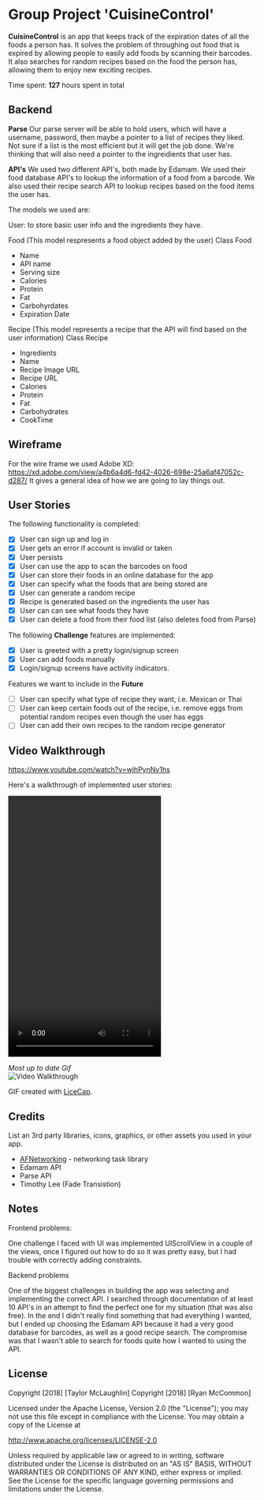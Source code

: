 # Group Project 'CuisineControl'

**CuisineControl** is an app that keeps track of the expiration dates of all the foods a person has.  It solves the problem of throughing out food that is expired by allowing people to easily add foods by scanning their barcodes.  It also searches for random recipes based on the food the person has, allowing them to enjoy new exciting recipes.

Time spent: **127** hours spent in total

## Backend
**Parse**
Our parse server will be able to hold users, which will have a username, password, then maybe a pointer to a list of recipes they liked. Not sure if a list is the most efficient but it will get the job done. We're thinking that will also need a pointer to the ingreidients that user has.

**API's**
We used two different API's, both made by Edamam.  We used their food database API's to lookup the information of a food from a barcode.  We also used their recipe search API to lookup recipes based on the food items the user has.

The models we used are:

User: to store basic user info and the ingredients they have.

Food (This model respresents a food object added by the user)
Class Food
 * Name
 * API name
 * Serving size
 * Calories
 * Protein
 * Fat
 * Carbohyrdates
 * Expiration Date
 
Recipe (This model represents a recipe that the API will find based on the user information)
Class Recipe
* Ingredients
* Name
* Recipe Image URL
* Recipe URL
* Calories 
* Protein
* Fat
* Carbohydrates
* CookTime

## Wireframe

For the wire frame we used Adobe XD:
https://xd.adobe.com/view/a4b6a4d6-fd42-4026-698e-25a6af47052c-d287/
It gives a general idea of how we are going to lay things out.


## User Stories

The following functionality is completed:
- [X] User can sign up and log in
- [X] User gets an error if account is invalid or taken
- [X] User persists
- [X] User can use the app to scan the barcodes on food
- [X] User can store their foods in an online database for the app
- [X] User can specify what the foods that are being stored are
- [X] User can generate a random recipe
- [X] Recipe is generated based on the ingredients the user has
- [X] User can can see what foods they have
- [X] User can delete a food from their food list (also deletes food from Parse)

The following **Challenge** features are implemented:
- [X] User is greeted with a pretty login/signup screen
- [X] User can add foods manually
- [X] Login/signup screens have activity indicators.

Features we want to include in the **Future**
- [ ] User can specify what type of recipe they want, i.e. Mexican or Thai
- [ ] User can keep certain foods out of the recipe, i.e. remove eggs from potential random recipes even though the user has eggs
- [ ] User  can add their own recipes to the random recipe generator

## Video Walkthrough

https://www.youtube.com/watch?v=wjhPynNv1hs

Here's a walkthrough of implemented user stories:

<video width="310" height="530" controls>
  <source src="Rec1.mp4" type="video/mp4">
Your browser does not support the video tag.
</video>

*Most up to date Gif*<br>
<img src='https://i.ibb.co/ySyzWf3/CCFinal.gif' title='Video Walkthrough' width='' alt='Video Walkthrough' />

GIF created with [LiceCap](http://www.cockos.com/licecap/).

## Credits

List an 3rd party libraries, icons, graphics, or other assets you used in your app.

- [AFNetworking](https://github.com/AFNetworking/AFNetworking) - networking task library
- Edamam API
- Parse API
- Timothy Lee (Fade Transistion)


## Notes

Frontend problems:

One challenge I faced with UI was implemented UIScrollView in a couple of the views, once I figured out how to do so it was pretty easy, but I had trouble with correctly adding constraints.  

Backend problems

One of the biggest challenges in building the app was selecting and implementing the correct API.  I searched through documentation of at least 10 API's in an attempt to find the perfect one for my situation (that was also free).  In the end I didn't really find something that had everything I wanted, but I ended up choosing the Edamam API because it had a very good database for barcodes, as well as a good recipe search.  The compromise was that I wasn't able to search for foods quite how I wanted to using the API.

## License

Copyright [2018] [Taylor McLaughlin]
Copyright [2018] [Ryan McCommon]

Licensed under the Apache License, Version 2.0 (the "License");
you may not use this file except in compliance with the License.
You may obtain a copy of the License at

http://www.apache.org/licenses/LICENSE-2.0

Unless required by applicable law or agreed to in writing, software
distributed under the License is distributed on an "AS IS" BASIS,
WITHOUT WARRANTIES OR CONDITIONS OF ANY KIND, either express or implied.
See the License for the specific language governing permissions and
limitations under the License.
